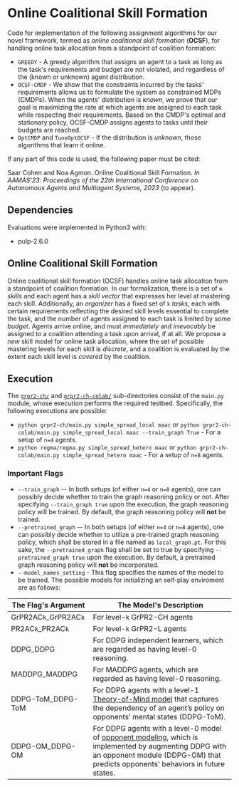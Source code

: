 # Online Coalitional Skill Formation
Code for implementation of the following assignment algorithms for our novel framework, termed as <i>online coalitional skill formation</i> (<b>OCSF</b>), for handling online task allocation from a standpoint of coalition formation:
- `GREEDY` - A greedy algorithm that assigns an agent to a task as long as the task's requirements and budget are not violated, and regardless of the (known or unknown) agent distribution.
- `OCSF-CMDP` - We show that the constraints incurred by the tasks' requirements allows us to formulate the system as constrained MDPs (CMDPs). When the agents' distribution is <i>known</i>, we prove that our goal is maximizing the rate at which agents are assigned to each task while respecting their requirements. Based on the CMDP's optimal and stationary policy, OCSF-CMDP assigns agents to tasks until their budgets are reached.
- `OptCMDP` and `TuneOptOCSF` - If the distribution is <i>unknown</i>, those algorithms that learn it online.

If any part of this code is used, the following paper must be cited: 

Saar Cohen and Noa Agmon. Online Coalitional Skill Formation. <em>In AAMAS'23: Proceedings of the 22th International Conference on Autonomous Agents and Multiagent Systems, 2023</em> (to appear).

## Dependencies
Evaluations were implemented in Python3 with:
- pulp-2.6.0

## Online Coalitional Skill Formation
Online coalitional skill formation (OCSF) handles online task allocation from a standpoint of coalition formation. In our formalization, there is a set of `m` <i>skills</i> and each agent has a <i>skill vector</i> that expresses her level at mastering each skill. Additionally, an <i>organizer</i> has a fixed set of `k` <i>tasks</i>, each with certain requirements reflecting the desired skill levels essential to complete the task, and the number of agents assigned to each task is limited by some <i>budget</i>. Agents arrive online, and must <i>immediately</i> and <i>irrevocably</i> be assigned to a coalition attending a task upon arrival, if at all. We propose a <i>new</i> skill model for online task allocation, where the set of possible mastering levels for each skill is <i>discrete</i>, and a coalition is evaluated by the extent each skill level is <i>covered</i> by the coalition.

## Execution
The [`grpr2-ch/`](https://github.com/saarcohen30/GrPR2-CH/tree/main/grpr2-ch) and [`grpr2-ch-colab/`](https://github.com/saarcohen30/GrPR2-CH/tree/main/grpr2-ch-colab) sub-directories consist of the `main.py` module, whose execution performs the required testbed. Specifically, the following executions are possible:
- `python grpr2-ch/main.py simple_spread_local maac` or `python grpr2-ch-colab/main.py simple_spread_local maac --train_graph True` - For a setup of `n=4` agents.
- `python regma/regma.py simple_spread_hetero maac` or `python grpr2-ch-colab/main.py simple_spread_hetero maac` - For a setup of `n=8` agents.

### Important Flags
- `--train_graph` -- In both setups (of either `n=4` or `n=8` agents), one can possibly decide whether to train the graph reasoning policy or not. After specifying `--train_graph true` upon the execution, the graph reasoning policy will be trained. By default, the graph reasoning policy will **not** be trained.
- `--pretrained_graph` -- In both setups (of either `n=4` or `n=8` agents), one can possibly decide whether to utilize a pre-trained graph reasoning policy, which shall be stored in a file named as `local_graph.pt`. For this sake, the `--pretrained_graph` flag shall be set to true by specifying `--pretrained_graph true` upon the execution. By default, a pretrained graph reasoning policy will **not** be incorporated.
- `--model_names_setting` - This flag specifies the names of the model to be trained. The possible models for initializing an self-play enviroment are as follows:

| The Flag's Argument | The Model's Description |
| ------------- | ------------- |
| GrPR2AC`k`_GrPR2AC`k`  | For level-`k` GrPR2-CH agents |
| PR2AC`k`_PR2AC`k`  | For level-`k` GrPR2-L agents |
| DDPG_DDPG | For DDPG independent learners, which are regarded as having level-0 reasoning. |
| MADDPG_MADDPG | For MADDPG agents, which are regarded as having level-0 reasoning. |
| DDPG-ToM_DDPG-ToM | For DDPG agents with a level-1 [Theory-of-Mind model](http://proceedings.mlr.press/v80/rabinowitz18a/rabinowitz18a.pdf) that captures the dependency of an agent’s policy on opponents’ mental states (DDPG-ToM). |
| DDPG-OM_DDPG-OM | For DDPG agents with a level-0 model of [opponent modeling](http://proceedings.mlr.press/v48/he16.pdf), which is implemented by augmenting DDPG with an opponent module (DDPG-OM) that predicts opponents' behaviors in future states. |
